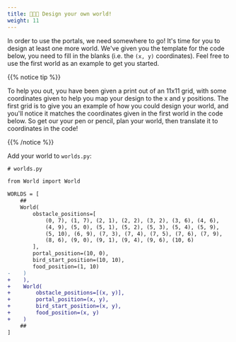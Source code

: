 ```yaml
---
title: 🧑🏻‍🎨 Design your own world!
weight: 11
---
```


In order to use the portals, we need somewhere to go!
It's time for you to design at least one more world.
We've given you the template for the code below, you need to fill in the blanks (i.e. the `(x, y)` coordinates).
Feel free to use the first world as an example to get you started.

{{% notice tip %}}

To help you out, you have been given a print out of an 11x11 grid, with some coordinates given to help you map your design to the x and y positions.
The first grid is to give you an example of how you could design your world, and you'll notice it matches the coordinates given in the first world in the code below.
So get our your pen or pencil, plan your world, then translate it to coordinates in the code!

{{% /notice %}}

Add your world to `worlds.py`:

```diff
# worlds.py

from World import World

WORLDS = [
    ##
    World(
        obstacle_positions=[
            (0, 7), (1, 7), (2, 1), (2, 2), (3, 2), (3, 6), (4, 6),
            (4, 9), (5, 0), (5, 1), (5, 2), (5, 3), (5, 4), (5, 9),
            (5, 10), (6, 9), (7, 3), (7, 4), (7, 5), (7, 6), (7, 9),
            (8, 6), (9, 0), (9, 1), (9, 4), (9, 6), (10, 6)
        ],
        portal_position=(10, 0),
        bird_start_position=(10, 10),
        food_position=(1, 10)
-    )
+    ),
+    World(
+        obstacle_positions=[(x, y)],
+        portal_position=(x, y),
+        bird_start_position=(x, y),
+        food_position=(x, y)
+    )
    ##
]
```
